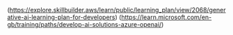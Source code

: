 (https://explore.skillbuilder.aws/learn/public/learning_plan/view/2068/generative-ai-learning-plan-for-developers)
(https://learn.microsoft.com/en-gb/training/paths/develop-ai-solutions-azure-openai/)
